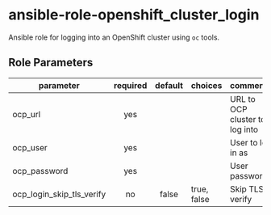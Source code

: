 # ansible-role-openshift_cluster_login

Ansible role for logging into an OpenShift cluster using `oc` tools.

## Role Parameters

| parameter                     | required | default       | choices         | comments 
| ------------------------------|:--------:|:-------------:| --------------- | :-------- 
| ocp\_url                      | yes      |               |                 | URL to OCP cluster to log into
| ocp\_user                     | yes      |               |                 | User to log in as
| ocp\_password                 | yes      |               |                 | User password
| ocp\_login\_skip\_tls\_verify | no       | false         | true, false     | Skip TLS verify
